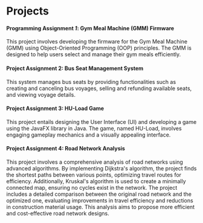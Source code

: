 # Projects
#### Programming Assignment *1*: Gym Meal Machine (GMM) Firmware
This project involves developing the firmware for the Gym Meal Machine (GMM) using Object-Oriented Programming (OOP) principles. The GMM is designed to help users select and manage their gym meals efficiently.

#### Project Assignment 2: Bus Seat Management System
This system manages bus seats by providing functionalities such as creating and canceling bus voyages, selling and refunding available seats, and viewing voyage details.

#### Project Assignment 3: HU-Load Game
This project entails designing the User Interface (UI) and developing a game using the JavaFX library in Java. The game, named HU-Load, involves engaging gameplay mechanics and a visually appealing interface.

#### Project Assignment 4: Road Network Analysis
This project involves a comprehensive analysis of road networks using advanced algorithms. By implementing Dijkstra's algorithm, the project finds the shortest paths between various points, optimizing travel routes for efficiency. Additionally, Kruskal's algorithm is used to create a minimally connected map, ensuring no cycles exist in the network. The project includes a detailed comparison between the original road network and the optimized one, evaluating improvements in travel efficiency and reductions in construction material usage. This analysis aims to propose more efficient and cost-effective road network designs.
